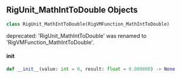 ## RigUnit_MathIntToDouble Objects

```python
class RigUnit_MathIntToDouble(RigVMFunction_MathIntToDouble)
```

deprecated: 'RigUnit_MathIntToDouble' was renamed to 'RigVMFunction_MathIntToDouble'.

<a id="unreal.RigUnit_MathIntToDouble.__init__"></a>

#### __init__

```python
def __init__(value: int = 0, result: float = 0.000000) -> None
```

<a id="unreal.RigVMFunction_MathIntSign"></a>